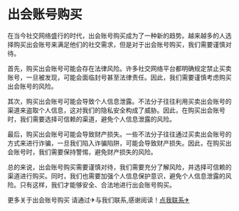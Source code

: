# 出会账号购买

在当今社交网络盛行的时代，出会账号购买成为了一种新的趋势。越来越多的人选择购买出会账号来满足他们的社交需求，但是对于出会账号购买，我们需要谨慎对待。

首先，购买出会账号可能会存在法律风险。许多社交网络平台都明确规定禁止买卖账号，一旦被发现，可能会面临封号甚至法律责任。因此，我们需要谨慎考虑购买出会账号的风险。

其次，购买出会账号可能会导致个人信息泄露。不法分子往往利用买卖出会账号的渠道来盗取个人信息，这对我们的隐私安全构成了威胁。因此，在购买出会账号时，我们需要选择可信赖的渠道，避免个人信息泄露的风险。

最后，购买出会账号可能会导致财产损失。一些不法分子往往通过买卖出会账号的方式来进行诈骗，一旦我们陷入诈骗陷阱，可能会导致财产损失。因此，在购买出会账号时，我们需要保持警惕，避免财产损失的风险。

总的来说，出会账号购买需要谨慎对待，我们需要充分了解风险，并选择可信赖的渠道进行购买。同时，我们也需要加强个人信息保护意识，避免个人信息泄露的风险。只有这样，我们才能够安全、合法地进行出会账号购买。

更多关于出会账号购买 请通过✈与我们联系,感谢阅读！[点我联系✈](https://us.G208.com)